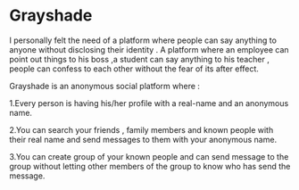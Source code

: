 # Grayshade
I personally felt the need of a platform where people can say anything to anyone without disclosing their identity .
A platform where an employee can point out things to his boss ,a student can say anything to his teacher , people can confess to each other without the fear of its after effect.

Grayshade is an anonymous social platform where :

1.Every person is having his/her profile with a real-name and an anonymous name.

2.You can search your  friends , family members and known people with their real name and send messages to them with your anonymous name.

3.You can create group of your known people and can send message to the group without letting other members of the group to know who has send the message.

